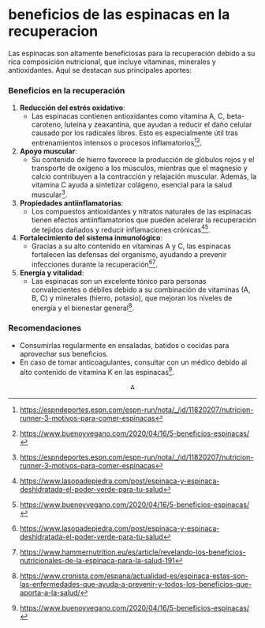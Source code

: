 # beneficios de las espinacas en la recuperacion

Las espinacas son altamente beneficiosas para la recuperación debido a su rica composición nutricional, que incluye vitaminas, minerales y antioxidantes. Aquí se destacan sus principales aportes:

### **Beneficios en la recuperación**

1. **Reducción del estrés oxidativo**:
    - Las espinacas contienen antioxidantes como vitamina A, C, beta-caroteno, luteína y zeaxantina, que ayudan a reducir el daño celular causado por los radicales libres. Esto es especialmente útil tras entrenamientos intensos o procesos inflamatorios[^4][^5].
2. **Apoyo muscular**:
    - Su contenido de hierro favorece la producción de glóbulos rojos y el transporte de oxígeno a los músculos, mientras que el magnesio y calcio contribuyen a la contracción y relajación muscular. Además, la vitamina C ayuda a sintetizar colágeno, esencial para la salud muscular[^4].
3. **Propiedades antiinflamatorias**:
    - Los compuestos antioxidantes y nitratos naturales de las espinacas tienen efectos antiinflamatorios que pueden acelerar la recuperación de tejidos dañados y reducir inflamaciones crónicas[^1][^5].
4. **Fortalecimiento del sistema inmunológico**:
    - Gracias a su alto contenido en vitaminas A y C, las espinacas fortalecen las defensas del organismo, ayudando a prevenir infecciones durante la recuperación[^1][^3].
5. **Energía y vitalidad**:
    - Las espinacas son un excelente tónico para personas convalecientes o débiles debido a su combinación de vitaminas (A, B, C) y minerales (hierro, potasio), que mejoran los niveles de energía y el bienestar general[^2].

### **Recomendaciones**

- Consumirlas regularmente en ensaladas, batidos o cocidas para aprovechar sus beneficios.
- En caso de tomar anticoagulantes, consultar con un médico debido al alto contenido de vitamina K en las espinacas[^5].

<div style="text-align: center">⁂</div>

[^1]: https://www.lasopadepiedra.com/post/espinaca-y-espinaca-deshidratada-el-poder-verde-para-tu-salud

[^2]: https://www.cronista.com/espana/actualidad-es/espinaca-estas-son-las-enfermedades-que-ayuda-a-prevenir-y-todos-los-beneficios-que-aporta-a-la-salud/

[^3]: https://www.hammernutrition.eu/es/article/revelando-los-beneficios-nutricionales-de-la-espinaca-para-la-salud-191

[^4]: https://espndeportes.espn.com/espn-run/nota/_/id/11820207/nutricion-runner-3-motivos-para-comer-espinacas

[^5]: https://www.buenoyvegano.com/2020/04/16/5-beneficios-espinacas/

[^6]: https://www.salud.mapfre.es/nutricion/alimentos/espinaca-beneficios-riesgos/

[^7]: https://www.medicalnewstoday.com/articles/es/espinaca

[^8]: https://fundaciondelcorazon.com/prensa/notas-de-prensa/2310-ingesta-moderada-espinacas-ayuda-a-reducir-presion-arterial.html

